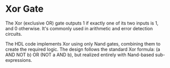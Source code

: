 # Xor Gate

The Xor (exclusive OR) gate outputs 1 if exactly one of its two inputs is 1, and 0 otherwise. It's commonly used in arithmetic and error detection circuits.

The HDL code implements Xor using only Nand gates, combining them to create the required logic. The design follows the standard Xor formula: (a AND NOT b) OR (NOT a AND b), but realized entirely with Nand-based sub-expressions.